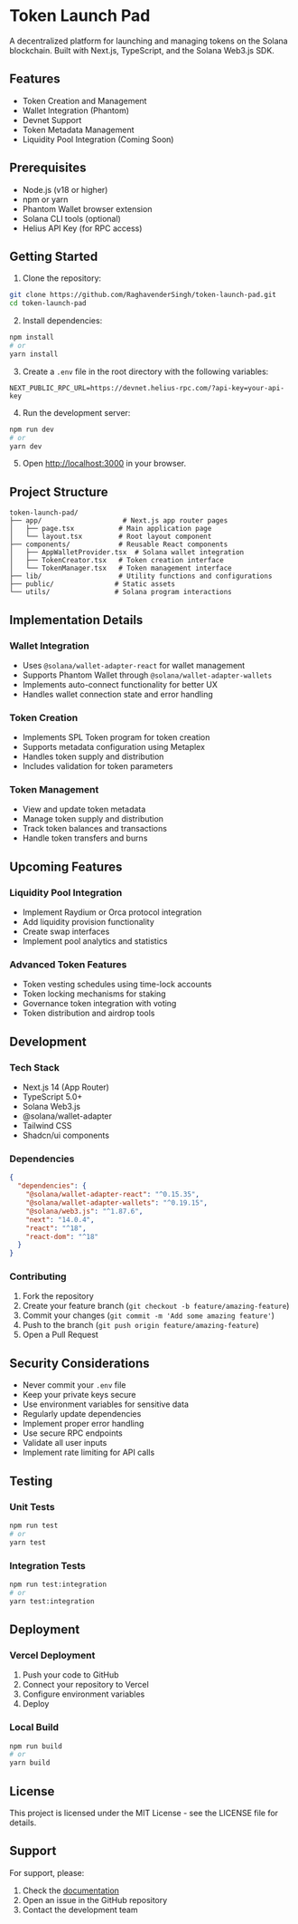 # Token Launch Pad

A decentralized platform for launching and managing tokens on the Solana blockchain. Built with Next.js, TypeScript, and the Solana Web3.js SDK.

## Features

- Token Creation and Management
- Wallet Integration (Phantom)
- Devnet Support
- Token Metadata Management
- Liquidity Pool Integration (Coming Soon)

## Prerequisites

- Node.js (v18 or higher)
- npm or yarn
- Phantom Wallet browser extension
- Solana CLI tools (optional)
- Helius API Key (for RPC access)

## Getting Started

1. Clone the repository:
```bash
git clone https://github.com/RaghavenderSingh/token-launch-pad.git
cd token-launch-pad
```

2. Install dependencies:
```bash
npm install
# or
yarn install
```

3. Create a `.env` file in the root directory with the following variables:
```env
NEXT_PUBLIC_RPC_URL=https://devnet.helius-rpc.com/?api-key=your-api-key
```

4. Run the development server:
```bash
npm run dev
# or
yarn dev
```

5. Open [http://localhost:3000](http://localhost:3000) in your browser.

## Project Structure

```
token-launch-pad/
├── app/                    # Next.js app router pages
│   ├── page.tsx           # Main application page
│   └── layout.tsx         # Root layout component
├── components/            # Reusable React components
│   ├── AppWalletProvider.tsx  # Solana wallet integration
│   ├── TokenCreator.tsx   # Token creation interface
│   └── TokenManager.tsx   # Token management interface
├── lib/                   # Utility functions and configurations
├── public/               # Static assets
└── utils/                # Solana program interactions
```

## Implementation Details

### Wallet Integration
- Uses `@solana/wallet-adapter-react` for wallet management
- Supports Phantom Wallet through `@solana/wallet-adapter-wallets`
- Implements auto-connect functionality for better UX
- Handles wallet connection state and error handling

### Token Creation
- Implements SPL Token program for token creation
- Supports metadata configuration using Metaplex
- Handles token supply and distribution
- Includes validation for token parameters

### Token Management
- View and update token metadata
- Manage token supply and distribution
- Track token balances and transactions
- Handle token transfers and burns

## Upcoming Features

### Liquidity Pool Integration
- Implement Raydium or Orca protocol integration
- Add liquidity provision functionality
- Create swap interfaces
- Implement pool analytics and statistics

### Advanced Token Features
- Token vesting schedules using time-lock accounts
- Token locking mechanisms for staking
- Governance token integration with voting
- Token distribution and airdrop tools

## Development

### Tech Stack
- Next.js 14 (App Router)
- TypeScript 5.0+
- Solana Web3.js
- @solana/wallet-adapter
- Tailwind CSS
- Shadcn/ui components

### Dependencies
```json
{
  "dependencies": {
    "@solana/wallet-adapter-react": "^0.15.35",
    "@solana/wallet-adapter-wallets": "^0.19.15",
    "@solana/web3.js": "^1.87.6",
    "next": "14.0.4",
    "react": "^18",
    "react-dom": "^18"
  }
}
```

### Contributing
1. Fork the repository
2. Create your feature branch (`git checkout -b feature/amazing-feature`)
3. Commit your changes (`git commit -m 'Add some amazing feature'`)
4. Push to the branch (`git push origin feature/amazing-feature`)
5. Open a Pull Request

## Security Considerations

- Never commit your `.env` file
- Keep your private keys secure
- Use environment variables for sensitive data
- Regularly update dependencies
- Implement proper error handling
- Use secure RPC endpoints
- Validate all user inputs
- Implement rate limiting for API calls

## Testing

### Unit Tests
```bash
npm run test
# or
yarn test
```

### Integration Tests
```bash
npm run test:integration
# or
yarn test:integration
```

## Deployment

### Vercel Deployment
1. Push your code to GitHub
2. Connect your repository to Vercel
3. Configure environment variables
4. Deploy

### Local Build
```bash
npm run build
# or
yarn build
```

## License

This project is licensed under the MIT License - see the LICENSE file for details.

## Support

For support, please:
1. Check the [documentation](https://github.com/RaghavenderSingh/token-launch-pad/wiki)
2. Open an issue in the GitHub repository
3. Contact the development team

